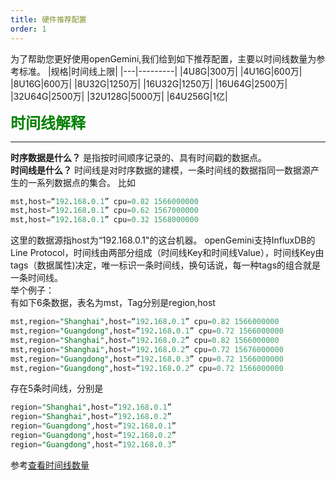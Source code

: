 ```yaml
---
title: 硬件推荐配置
order: 1
---
```

为了帮助您更好使用openGemini,我们给到如下推荐配置，主要以时间线数量为参考标准。
|规格|时间线上限|
|---|---------|
|4U8G|300万|
|4U16G|600万|
|8U16G|600万|
|8U32G|1250万|
|16U32G|1250万|
|16U64G|2500万|
|32U64G|2500万|
|32U128G|5000万|
|64U256G|1亿|
  
**<font size=5 color=green>时间线解释</font>**

---

**时序数据是什么？** 是指按时间顺序记录的、具有时间戳的数据点。  
**时间线是什么？** 时间线是对时序数据的建模，一条时间线的数据指同一数据源产生的一系列数据点的集合。
比如  
```sql
mst,host=“192.168.0.1” cpu=0.82 1566000000
mst,host=“192.168.0.1” cpu=0.62 1567000000
mst,host=“192.168.0.1” cpu=0.32 1568000000  
```
这里的数据源指host为“192.168.0.1"的这台机器。
openGemini支持InfluxDB的Line Protocol，时间线由两部分组成（时间线Key和时间线Value），时间线Key由tags（数据属性)决定，唯一标识一条时间线，换句话说，每一种tags的组合就是一条时间线。  
举个例子：  
有如下6条数据，表名为mst，Tag分别是region,host
```sql
mst,region="Shanghai",host=“192.168.0.1” cpu=0.82 1566000000
mst,region="Guangdong",host=“192.168.0.1” cpu=0.72 1566000000
mst,region="Shanghai",host=“192.168.0.2” cpu=0.82 1566000000
mst,region="Shanghai",host=“192.168.0.2” cpu=0.72 15676000000
mst,region="Guangdong",host=“192.168.0.3” cpu=0.72 1566000000
mst,region="Guangdong",host=“192.168.0.2” cpu=0.72 1566000000
```
存在5条时间线，分别是
```sql
region="Shanghai",host=“192.168.0.1”
region="Shanghai",host=“192.168.0.2”
region="Guangdong",host=“192.168.0.1”
region="Guangdong",host=“192.168.0.2”
region="Guangdong",host=“192.168.0.3”
```
参考[查看时间线数量](../schema/schema.md#show-series-cardinality)

